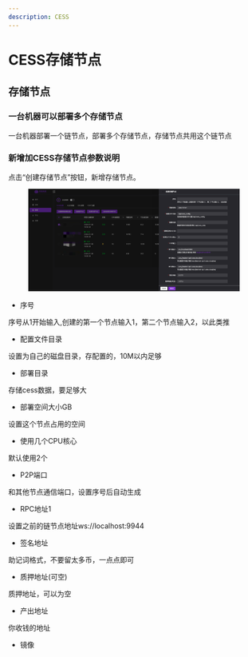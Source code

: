 ```yaml
---
description: CESS
---
```


# CESS存储节点

## 存储节点 <a href="#cun-chu-jie-dian" id="cun-chu-jie-dian"></a>

### 一台机器可以部署多个存储节点 <a href="#yi-tai-ji-qi-ke-yi-bu-shu-duo-ge-lian-jie-dian" id="yi-tai-ji-qi-ke-yi-bu-shu-duo-ge-lian-jie-dian"></a>

一台机器部署一个链节点，部署多个存储节点，存储节点共用这个链节点

### 新增加CESS存储节点参数说明 <a href="#xin-zeng-jia-cess-cun-chu-jie-dian-can-shu-shuo-ming" id="xin-zeng-jia-cess-cun-chu-jie-dian-can-shu-shuo-ming"></a>

点击“创建存储节点”按钮，新增存储节点。

<figure><img src="../../.gitbook/assets/image (5).png" alt=""><figcaption></figcaption></figure>

* 序号

序号从1开始输入,创建的第一个节点输入1，第二个节点输入2，以此类推

* 配置文件目录

设置为自己的磁盘目录，存配置的，10M以内足够

* 部署目录

存储cess数据，要足够大

* 部署空间大小GB

设置这个节点占用的空间

* 使用几个CPU核心

默认使用2个

* P2P端口

和其他节点通信端口，设置序号后自动生成

* RPC地址1

设置之前的链节点地址ws://localhost:9944

* 签名地址

助记词格式，不要留太多币，一点点即可

* 质押地址(可空)

质押地址，可以为空

* 产出地址

你收钱的地址

* 镜像
